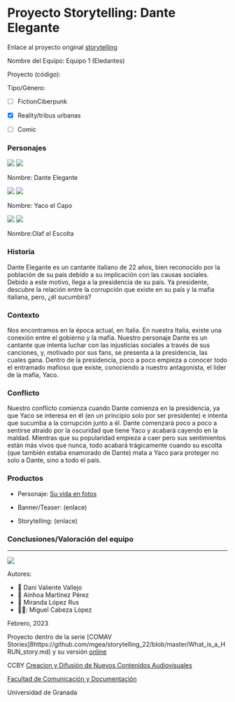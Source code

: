 

# Proyecto Storytelling: Dante Elegante


Enlace al proyecto original [storytelling](https://github.com/mgea/storytelling)

Nombre del Equipo: Equipo 1 (Eledantes) 

Proyecto (código): 

Tipo/Género:  
- [ ] FictionCiberpunk  
- [x] Reality/tribus urbanas  
- [ ] Comic


### Personajes

![](https://i.pinimg.com/564x/5b/3b/65/5b3b65cb8e9200ebd1d17cdfdd119806.jpg)
![](https://i.postimg.cc/RhwZZfwb/Dante-infografia.png)

Nombre: Dante Elegante

![](https://i.pinimg.com/564x/f3/aa/13/f3aa1396fa63f0c32f9687f75c1aad86.jpg)
![](https://i.postimg.cc/P5SrJd8h/Yaco-infograf-a.png)


Nombre: Yaco el Capo

![](https://i.pinimg.com/564x/ab/fa/f3/abfaf301b8d59e7497fdf68faef438fe.jpg)
![](https://i.postimg.cc/CKdMf9j8/Olaf-infografia.png)


Nombre:Olaf el Escolta


### Historia
Dante Elegante es un cantante italiano de 22 años, bien reconocido por la población de su país debido a su implicación con las causas sociales. Debido a este motivo, llega a la presidencia de su país. Ya presidente, descubre la relación entre la corrupción que existe en su país y la mafia italiana, pero, ¿él sucumbirá?

### Contexto
Nos encontramos en la época actual, en Italia. En nuestra Italia, existe una conexión entre el gobierno y la mafia. Nuestro personaje Dante es un cantante que intenta luchar con las injusticias sociales a través de sus canciones, y, motivado por sus fans, se presenta a la presidencia, las cuales gana. Dentro de la presidencia, poco a poco empieza a conocer todo el entramado mafioso que existe, conociendo a nuestro antagonista, el lider de la mafia, Yaco.

### Conflicto 
Nuestro conflicto comienza cuando Dante comienza en la presidencia, ya que Yaco se interesa en él (en un principio solo por ser presidente) e intenta que sucumba a la corrupción junto a él. Dante comenzará poco a poco a sentirse atraido por la oscuridad que tiene Yaco y acabará cayendo en la maldad. Mientras que su popularidad empieza a caer pero sus sentimientos están más vivos que nunca, todo acabará trágicamente cuando su escolta (que también estaba enamorado de Dante) mata a Yaco para proteger no solo a Dante, sino a todo el país.


### Productos

- Personaje: [Su vida en fotos](https://danteelegante.h5p.com/content/1291908430335143377)


- Banner/Teaser:  (enlace) 


- Storytelling: (enlace) 




### Conclusiones/Valoración del equipo

------
![](https://upload.wikimedia.org/wikipedia/commons/thumb/6/62/CC-BY-SA-Andere_Wikis_%28v%29.svg/200px-CC-BY-SA-Andere_Wikis_%28v%29.svg.png)


Autores:  
<!---
Incluir lista de personas del grupo 
Se puede añadir enlace a página personal de github o lo que se quiera...(optativo)
-->

- :man: Dani Valiente Vallejo
- :woman: Ainhoa Martínez Pérez
- :woman: Miranda López Rus 
- 👨‍🦲: Miguel Cabeza López

<!---
Lista completa de emojis de markDown - https://gist.github.com/rxaviers/7360908) 
-->



Febrero, 2023

Proyecto dentro de la serie [COMAV Stories]8https://github.com/mgea/storytelling_22/blob/master/What_is_a_HRUN_story.md) y su versión [online](https://utopolis.ugr.es/media/HRUN/)   

CCBY [Creacion y Difusión de Nuevos Contenidos Audiovisuales](http://utopolis.ugr.es/medialab)

[Facultad de Comunicación y Documentación](http://fcd.ugr.es)

Universidad de Granada
